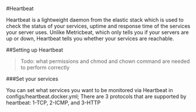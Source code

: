 #Heartbeat

Heartbeat is a lightweight daemon from the elastic stack which is used to check the status of your services, uptime and response time of the services your server uses. Unlike Metricbeat, which only tells you if your servers are up or down, Heartbeat tells you whether your services are reachable.

##Setting up Heartbeat

> Todo: what permissions and chmod and chown command are needed to perform correctly

###Set your services

You can set what services you want to be monitored via Heartbeat in configs/heartbeat.docker.yml;
There are 3 protocols that are supported by heartbeat: 1-TCP, 2-ICMP, and 3-HTTP